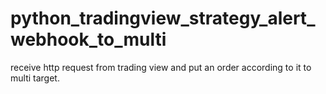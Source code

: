 # python_tradingview_strategy_alert_webhook_to_multi
receive http request from trading view and put an order according to it to multi target.
